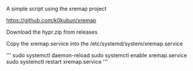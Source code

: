 A simple script using the xremap project

https://github.com/k0kubun/xremap

Download the hypr.zip from releases

Copy the xremap.service into the /etc/systemd/system/xremap.service

'''
sudo systemctl daemon-reload
sudo systemctl enable xremap.service
sudo systemctl restart xremap.service
'''
